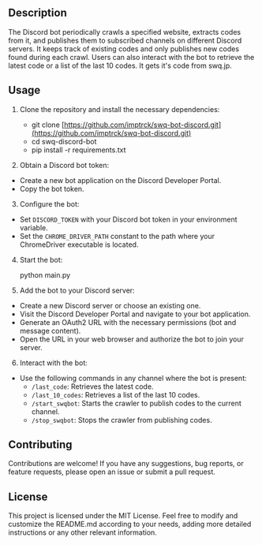 ## Description

The Discord bot periodically crawls a specified website, extracts codes from it, and publishes them to subscribed channels on different Discord servers. It keeps track of existing codes and only publishes new codes found during each crawl. Users can also interact with the bot to retrieve the latest code or a list of the last 10 codes. It gets it's code from swq.jp.

## Usage

1. Clone the repository and install the necessary dependencies:

    - git clone [https://github.com/imptrck/swq-bot-discord.git](https://github.com/imptrck/swq-bot-discord.git)
    - cd swq-discord-bot
    - pip install -r requirements.txt
    
2. Obtain a Discord bot token:
- Create a new bot application on the Discord Developer Portal.
- Copy the bot token.

3. Configure the bot:
- Set `DISCORD_TOKEN` with your Discord bot token in your environment variable.
- Set the `CHROME_DRIVER_PATH` constant to the path where your ChromeDriver executable is located.

4. Start the bot:

    python main.py


5. Add the bot to your Discord server:
- Create a new Discord server or choose an existing one.
- Visit the Discord Developer Portal and navigate to your bot application.
- Generate an OAuth2 URL with the necessary permissions (bot and message content).
- Open the URL in your web browser and authorize the bot to join your server.

6. Interact with the bot:
- Use the following commands in any channel where the bot is present:
  - `/last_code`: Retrieves the latest code.
  - `/last_10_codes`: Retrieves a list of the last 10 codes.
  - `/start_swqbot`: Starts the crawler to publish codes to the current channel.
  - `/stop_swqbot`: Stops the crawler from publishing codes.


## Contributing

Contributions are welcome! If you have any suggestions, bug reports, or feature requests, please open an issue or submit a pull request.

## License

This project is licensed under the MIT License. Feel free to modify and customize the README.md according to your needs, adding more detailed instructions or any other relevant information.



